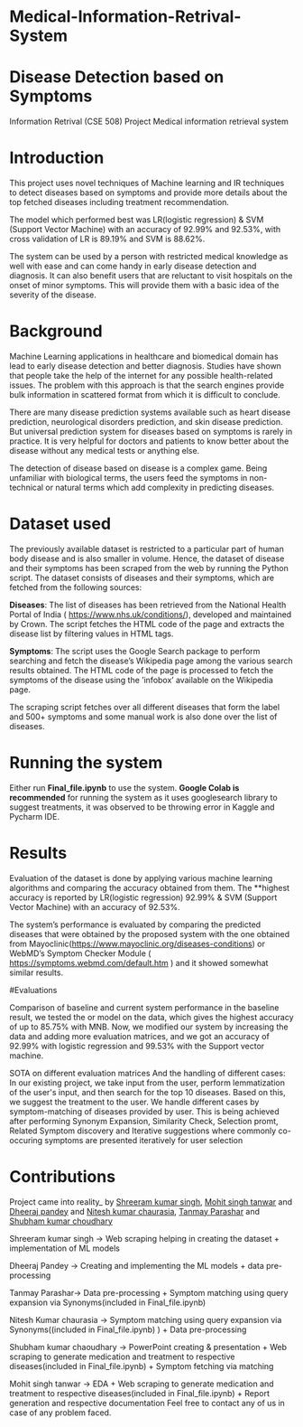 # Medical-Information-Retrival-System

# Disease Detection based on Symptoms
Information Retrival (CSE 508) Project
Medical information retrieval system 

# Introduction
This project uses novel techniques of Machine learning and IR techniques to detect diseases based on symptoms and provide more details about the top fetched diseases including treatment recommendation.

The model which performed best was  LR(logistic regression) & SVM (Support Vector Machine) with an accuracy of 92.99% and 92.53%, with cross validation of LR is 89.19% and SVM is 88.62%.

The system can be used by a person with restricted medical knowledge as well with ease and can come handy in early disease detection and diagnosis. It can also benefit users that are reluctant to visit hospitals on the onset of minor symptoms. This will provide them with a basic idea of the severity of the disease.

# Background
Machine Learning applications in healthcare and biomedical domain has lead to early disease detection and better diagnosis. Studies have shown that people take the help of the internet for any possible health-related issues. The problem with this approach is that the search engines provide bulk information in scattered format from which it is difficult to conclude.

There are many disease prediction systems available such as heart disease prediction, neurological disorders prediction, and skin disease prediction. But universal prediction system for diseases based on symptoms is rarely in practice. It is very helpful for doctors and patients to know better about the disease without any medical tests or anything else.

The detection of disease based on disease is a complex game. Being unfamiliar with biological terms, the users feed the symptoms in non-technical or natural terms which add complexity in predicting diseases.

# Dataset used

The previously available dataset is restricted to a particular part of human body disease and is also smaller in volume. Hence, the dataset of disease and their symptoms has been scraped from the web by running the Python script. The dataset consists of diseases and their symptoms, which are fetched from the following sources:

**Diseases**: The list of diseases has been retrieved from the National Health Portal of India ( https://www.nhs.uk/conditions/), developed and maintained by Crown. The script fetches the HTML code of the page and extracts the disease list by filtering values in HTML tags.

**Symptoms**: The script uses the Google Search package to perform searching and fetch the disease’s Wikipedia page among the various search results obtained. The HTML code of the page is processed to fetch the symptoms of the disease using the ’infobox’ available on the Wikipedia page.

The scraping script fetches over all different diseases that form the label and 500+ symptoms and some manual work is also done over the list of diseases.

# Running the system

Either run **Final_file.ipynb** to use the system. **Google Colab is recommended** for running the system as it uses googlesearch library to suggest treatments, it was observed to be throwing error in Kaggle and Pycharm IDE.

# Results

Evaluation of the dataset is done by applying various machine learning algorithms and comparing the accuracy obtained from them. The **highest accuracy is reported by LR(logistic regression) 92.99% & SVM (Support Vector Machine) with an accuracy of 92.53%.

The system’s performance is evaluated by comparing the predicted diseases that were obtained by the proposed system with the one obtained from Mayoclinic(https://www.mayoclinic.org/diseases-conditions) or WebMD’s Symptom Checker Module ( https://symptoms.webmd.com/default.htm ) and it showed somewhat similar results.

#Evaluations

Comparison of baseline and  current system performance
in the baseline result, we tested the or model on the data, which gives the highest accuracy of up to 85.75% with MNB. Now, we modified our system by increasing the data and adding more evaluation matrices, and we got an accuracy of 92.99% with logistic regression and  99.53% with the Support vector machine.


SOTA on different evaluation matrices And the handling of different cases:
In our existing project, we take input from the user, perform lemmatization of the user's input, and then search for the top 10 diseases. Based on this, we suggest the treatment to the user. We handle different cases by symptom-matching of diseases provided by user. This is being achieved after performing Synonym Expansion, Similarity Check, Selection promt, Related Symptom discovery and Iterative suggestions where commonly co-occuring symptoms are presented iteratively for user selection

# Contributions

Project came into reality_ by [Shreeram kumar singh](shreeram23091@iiitd.ac.in), [Mohit singh tanwar](Mohit23127@iiitd.ac.in) and [Dheeraj pandey](dheeraj23034@iiitd.ac.in) and [Nitesh kumar chaurasia](nitesh23053@iiitd.ac.in), [Tanmay Parashar](tanmay23100@iiitd.ac.in) and [Shubham kumar choudhary](shubham23093@iiitd.ac.in)

Shreeram kumar singh -> Web scraping helping in creating the dataset + implementation of ML models

Dheeraj Pandey -> Creating and implementing the ML models + data pre-processing 

Tanmay Parashar-> Data pre-processing + Symptom matching using query expansion via Synonyms(included in Final_file.ipynb)

Nitesh Kumar chaurasia -> Symptom matching using query expansion via Synonyms((included in Final_file.ipynb) ) + Data pre-processing 

Shubham kumar chaoudhary -> PowerPoint creating & presentation + Web scraping to generate medication and treatment to respective diseases(included in Final_file.ipynb) + Symptom fetching via matching 

Mohit singh tanwar -> EDA + Web scraping to generate medication and treatment to respective diseases(included in Final_file.ipynb) + Report generation and respective documentation
Feel free to contact any of us in case of any problem faced.
